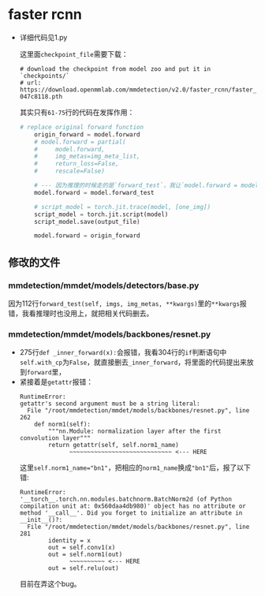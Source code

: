# faster rcnn
* 详细代码见1.py

  这里面`checkpoint_file`需要下载：
  ```
  # download the checkpoint from model zoo and put it in `checkpoints/`
  # url: https://download.openmmlab.com/mmdetection/v2.0/faster_rcnn/faster_rcnn_r50_fpn_1x_coco/faster_rcnn_r50_fpn_1x_coco_20200130-047c8118.pth
  ```

  其实只有`61-75`行的代码在发挥作用：
  ```python
  # replace original forward function
      origin_forward = model.forward
      # model.forward = partial(
      #     model.forward,
      #     img_metas=img_meta_list,
      #     return_loss=False,
      #     rescale=False)

      # --- 因为推理的时候走的是`forward_test`，我让`model.forward = model.forward_test`了.---
      model.forward = model.forward_test

      # script_model = torch.jit.trace(model, [one_img])
      script_model = torch.jit.script(model)
      script_model.save(output_file)

      model.forward = origin_forward
  ```
## 修改的文件
### mmdetection/mmdet/models/detectors/base.py
因为112行`forward_test(self, imgs, img_metas, **kwargs)`里的`**kwargs`报错，我看推理时也没用上，就把相关代码删去。
### mmdetection/mmdet/models/backbones/resnet.py
* 275行`def _inner_forward(x):`会报错，我看304行的`if`判断语句中`self.with_cp`为`False`，就直接删去`_inner_forward`，将里面的代码提出来放到`forward`里，
* 紧接着是`getattr`报错：
  ```
  RuntimeError: 
  getattr's second argument must be a string literal:
    File "/root/mmdetection/mmdet/models/backbones/resnet.py", line 262
      def norm1(self):
          """nn.Module: normalization layer after the first convolution layer"""
          return getattr(self, self.norm1_name)
                ~~~~~~~~~~~~~~~~~~~~~~~~~~~~~ <--- HERE
  ```
  这里`self.norm1_name="bn1"`，把相应的`norm1_name`换成`"bn1"`后，报了以下错:
  ```
  RuntimeError: 
  '__torch__.torch.nn.modules.batchnorm.BatchNorm2d (of Python compilation unit at: 0x560daa4db980)' object has no attribute or method '__call__'. Did you forget to initialize an attribute in __init__()?:
    File "/root/mmdetection/mmdet/models/backbones/resnet.py", line 281
          identity = x
          out = self.conv1(x)
          out = self.norm1(out)
                ~~~~~~~~~~ <--- HERE
          out = self.relu(out)
  ```
  目前在弄这个bug。


